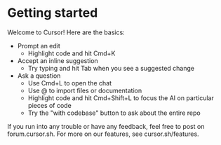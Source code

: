 # Getting started

Welcome to Cursor! Here are the basics:

* Prompt an edit
  - Highlight code and hit Cmd+K
* Accept an inline suggestion
  - Try typing and hit Tab when you see a suggested change
* Ask a question
  - Use Cmd+L to open the chat 
  - Use @ to import files or documentation
  - Highlight code and hit Cmd+Shift+L to focus the AI on particular pieces of code
  - Try the "with codebase" button to ask about the entire repo

If you run into any trouble or have any feedback, feel free to post on forum.cursor.sh. For more on our features, see cursor.sh/features.
